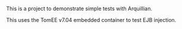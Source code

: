 This is a project to demonstrate simple tests with Arquillian.

This uses the TomEE v7.04 embedded container to test EJB injection.